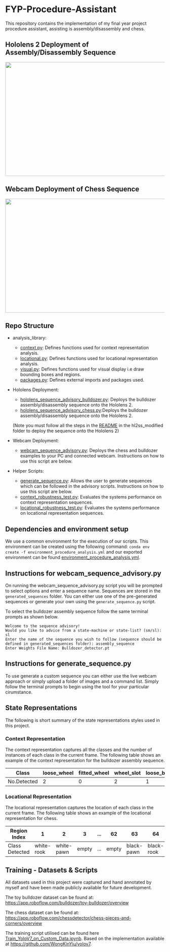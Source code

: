# FYP-Procedure-Assistant
This repository contains the implementation of my final year project procedure assistant, assisting is assembly/disassembly and chess. 

## Hololens 2 Deployment of Assembly/Disassembly Sequence
<p align="center">
    <img src="/showcase/bulldozer_disassemble.gif" width="640" height="360"/> 
</p>

## Webcam Deployment of Chess Sequence
<p align="center">
    <img src="/showcase/bulldozer_disassemble.gif" width="640" height="360"/> 
</p>


## Repo Structure 
- analysis_library:
    - [context.py](analysis_library/context.py): Defines functions used for context representation analysis.
    - [locational.py](analysis_library/locational.py): Defines functions used for locational representation analysis.
    - [visual.py](analysis_library/visual.py): Defines functions used for visual display i.e draw bounding boxes and regions.
    - [packages.py](analysis_library/packages.py): Defines external imports and packages used.

- Hololens Deployment:
    - [hololens_sequence_advisory_bulldozer.py](hl2ss_modified/viewer/hololens_sequence_advisory_bulldozer.py): Deploys the bulldozer assembly/disassembly sequence onto the Hololens 2. 
    - [hololens_sequence_advisory_chess.py](hl2ss_modified/viewer/hololens_sequence_advisory_chess.py):Deploys the bulldozer assembly/disassembly sequence onto the Hololens 2. 

    (Note you must follow all the steps in the [README](hl2ss_modified/README.md) in the hl2ss_modified folder to deploy the sequence onto the Hololens 2)

- Webcam Deployment:
    - [webcam_sequence_advisory.py](webcam_sequence_advisory.py): Deploys the chess and bulldozer examples to your PC and connected webcam. Instructions on how to use this script are below. 

- Helper Scripts:
    - [generate_sequence.py](generate_sequence.py): Allows the user to generate sequences which can be followed in the advisory scripts. Instructions on how to use this script are below. 
    - [context_robustness_test.py](context_robustness_test.py): Evaluates the systems performance on context representation sequences.
    - [locational_robustness_test.py](locational_robustness_test.py): Evaluates the systems performance on locational representation sequences.

## Dependencies and environment setup 
We use a common environment for the execution of our scripts. This environment can be created using the following command: 
```conda env create -f environment_procedure_analysis.yml``` and our exported environment can be found [environment_procedure_analysis.yml](environment_procedure_analysis.yml).

## Instructions for webcam_sequence_advisory.py

On running the webcam_sequence_advisory.py script you will be prompted to select options and enter a sequence name. Sequences are stored in the ```generated_sequences``` folder. You can either use one of the pre-generated sequences or generate your own using the ```generate_sequence.py``` script. 

To select the bulldozer assembly sequence follow the same terminal prompts as shown below.
```
Welcome to the sequence advisory!
Would you like to advice from a state-machine or state-list? (sm/sl): sl
Enter the name of the sequence you wish to follow (sequence should be defined in generated_sequences folder): assembly_sequence
Enter Weights File Name: Bulldozer_detector.pt
```

## Instructions for generate_sequence.py

To use generate a custom sequence you can either use the live webcam approach or simply upload a folder of images and a command list. Simply follow the terminal prompts to begin using the tool for your particular cirumstance.

## State Representations

The following is short summary of the state representations styles used in this project.

### Context Representation

The context representation captures all the classes and the number of instances of each class in the current frame. The following table shows an example of the context representation for the bulldozer assembly sequence.

| Class            | loose_wheel | fitted_wheel | wheel_slot | loose_blade | fitted_blade  | loose_cabin | cabin_slot | screws |
| ---------------- | ----------- | ------------ | ---------- | ----------- | ------------- | ----------- | ---------- | ------ | 
| No.Detected      | 2           | 0            | 2          | 1           | 0             | 1           | 1          | 3      |

### Locational Representation

The locational representation captures the location of each class in the current frame. The following table shows an example of the locational representation for chess.

| Region Index     | 1 | 2 | 3 | ...  | 62  | 63 | 64 | 
| ---------------- | - | - | - | ---- | --- | -- | -- |
| Class Detected   | white-rook | white-pawn | empty  | ...  | empty             | black-pawn          | black-rook         |

## Training - Datasets & Scripts

All datasets used in this project were captured and hand annotated by myself and have been made publicly available for future development.

The toy bulldozer dataset can be found at: https://app.roboflow.com/bulldozer/toy-bulldozer/overview

The chess dataset can be found at: https://app.roboflow.com/chessdetector/chess-pieces-and-corners/overview

The training script utilised can be found here [Train_YoloV7_on_Custom_Data.ipynb](Train_YoloV7_on_Custom_Data.ipynb). Based on the implementation available at https://github.com/WongKinYiu/yolov7. 



